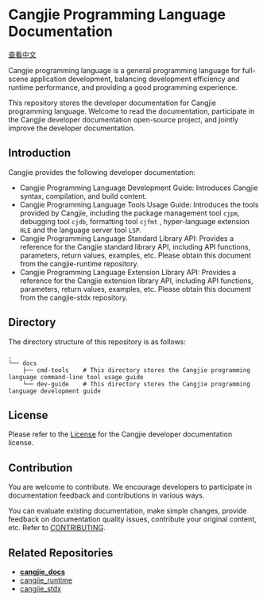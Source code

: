 # Cangjie Programming Language Documentation

[查看中文](./README_zh.md)

Cangjie programming language is a general programming language for full-scene application development, balancing development efficiency and runtime performance, and providing a good programming experience.

This repository stores the developer documentation for Cangjie programming language. Welcome to read the documentation, participate in the Cangjie developer documentation open-source project, and jointly improve the developer documentation.

## Introduction

Cangjie provides the following developer documentation:

- Cangjie Programming Language Development Guide: Introduces Cangjie syntax, compilation, and build content.
- Cangjie Programming Language Tools Usage Guide: Introduces the tools provided by Cangjie, including the package management tool `cjpm`, debugging tool `cjdb`, formatting tool `cjfmt` , hyper-language extension `HLE` and the language server tool `LSP`.
- Cangjie Programming Language Standard Library API: Provides a reference for the Cangjie standard library API, including API functions, parameters, return values, examples, etc. Please obtain this document from the cangjie-runtime repository.
- Cangjie Programming Language Extension Library API: Provides a reference for the Cangjie extension library API, including API functions, parameters, return values, examples, etc. Please obtain this document from the cangjie-stdx repository.

## Directory

The directory structure of this repository is as follows:

```text
.
└── docs
    ├── cmd-tools    # This directory stores the Cangjie programming language command-line tool usage guide
    └── dev-guide    # This directory stores the Cangjie programming language development guide
```

## License

Please refer to the [License](./LICENSE) for the Cangjie developer documentation license.

## Contribution

You are welcome to contribute. We encourage developers to participate in documentation feedback and contributions in various ways.

You can evaluate existing documentation, make simple changes, provide feedback on documentation quality issues, contribute your original content, etc. Refer to [CONTRIBUTING](./CONTRIBUTING.md).

## Related Repositories

- [**cangjie_docs**](https://gitcode.com/Cangjie/cangjie_docs)
- [cangjie_runtime](https://gitcode.com/Cangjie/cangjie_runtime)
- [cangjie_stdx](https://gitcode.com/Cangjie/cangjie_stdx)
